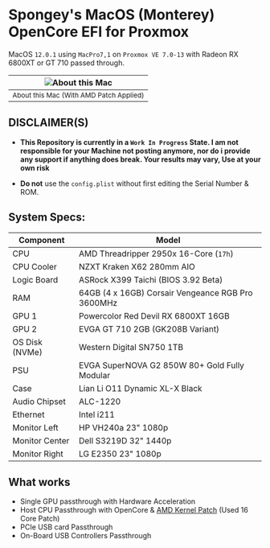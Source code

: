 # Spongey's MacOS (Monterey) OpenCore EFI for Proxmox
MacOS `12.0.1` using `MacPro7,1` on `Proxmox VE 7.0-13` with Radeon RX 6800XT or GT 710 passed through.

| ![About this Mac](https://user-images.githubusercontent.com/28176188/140259915-6c29e56c-8d9c-4528-a2d2-4e136ff68c74.png) |
| :--: |
| <sub> About this Mac (With AMD Patch Applied) </sub> |

## DISCLAIMER(S)
- __This Repository is currently in a `Work In Progress` State. I am not responsible for your Machine not posting anymore, nor do i provide any support if anything does break. Your results may vary, Use at your own risk__

- __Do not__ use the `config.plist` without first editing the Serial Number & ROM.

## System Specs:
| **Component**    | **Model**                                        |
| ---------------- | ------------------------------------------------ |
| CPU              | AMD Threadripper 2950x 16-Core (`17h`)           |
| CPU Cooler       | NZXT Kraken X62 280mm AIO                        |
| Logic Board      | ASRock X399 Taichi (BIOS 3.92 Beta)              |
| RAM              | 64GB (4 x 16GB) Corsair Vengeance RGB Pro 3600MHz|
| GPU 1            | Powercolor Red Devil RX 6800XT 16GB              |
| GPU 2            | EVGA GT 710 2GB (GK208B Variant)                 |
| OS Disk (NVMe)   | Western Digital SN750 1TB                        |
| PSU              | EVGA SuperNOVA G2 850W 80+ Gold Fully Modular    |
| Case             | Lian Li O11 Dynamic XL-X Black                   |
| Audio Chipset    | ALC-1220                                         |
| Ethernet         | Intel i211                                       |
| Monitor Left     | HP VH240a 23" 1080p                              |
| Monitor Center   | Dell S3219D 32" 1440p                            |
| Monitor Right    | LG E2350 23" 1080p                               |



## What works
- Single GPU passthrough with Hardware Acceleration
- Host CPU Passthrough with OpenCore & [AMD Kernel Patch](https://github.com/AMD-OSX/AMD_Vanilla/tree/master#read-me-first) (Used 16 Core Patch)
- PCIe USB card Passthrough
- On-Board USB Controllers Passthrough
